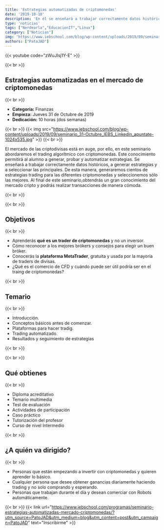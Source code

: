 ```yaml
---
title: 'Estrategias automatizadas de criptomonedas'
date: '2019-10-10'
description: 'En él se enseñará a trabajar correctamente datos históricos, a generar estrategias y a seleccionar las principales para, de esta manera, generar cientos de estrategias trading para las diferentes criptomonedas y seleccionemos sólo las mejores.'
type: 'noticias'
tags: ["Nerdearla","EducacionIT","Linux"]
category: ["Noticias"]
img: 'https://www.iebschool.com/blog/wp-content/uploads/2019/09/seminario_31-Octubre_IEBS_Linkedin_apuntate-1024x535.jpg'
authors: ["PatoJAD"]
---
```


{{< youtube code="zWuJIsj1Y-E" >}}

{{< br >}}

## Estrategias automatizadas en el mercado de criptomonedas

{{< br >}}

* **Categoría:** Finanzas
* **Empieza:** Jueves 31 de Octubre de 2019
* **Dedicación:** 10 horas (dos semanas)

{{< br >}}
{{< img src="https://www.iebschool.com/blog/wp-content/uploads/2019/09/seminario_31-Octubre_IEBS_Linkedin_apuntate-1024x535.jpg" >}}
{{< br >}}

El mercado de las criptodivisas está en auge, por ello, en este seminario abordaremos el trading algorítmico con criptomonedas. Este conocimiento permitirá al alumno a generar, probar y automatizar estrategias.
Se enseñará a trabajar correctamente datos históricos, a generar estrategias y a seleccionar las principales. De esta manera, generaremos cientos de estrategias trading para las diferentes criptomonedas y seleccionemos sólo las mejores.
Al final de este seminario,obtendrás un gran conocimiento del mercado cripto y podrás realizar transacciones de manera cómoda.

{{< br >}}
 
{{< br >}}

## Objetivos

{{< br >}}

* Aprenderás **qué es un trader de criptomonedas** y no un inversor.
* Cómo reconocer a los mejores brókers y consejos para elegir un buen bróker.
* Conocerás la **plataforma MetaTrader**, gratuita y usada por la mayoría de traders de divisas.
* ¿Qué es el comercio de CFD y cuándo puede ser útil podría ser en el traing de criptomonedas?

{{< br >}}

## Temario

{{< br >}}

* Introducción.
* Conceptos básicos antes de comenzar.
* Plataformas para hacer tradig.
* Trading automatizado.
* Resultados y seguimiento de estrategias

{{< br >}}
 
{{< br >}}

## Qué obtienes

{{< br >}}

* Diploma acreditativo
* Temario multimedia
* Test de evaluación
* Actividades de participación
* Caso práctico
* Tutorización del profesor
* Curso de nivel Intermedio

{{< br >}}

## ¿A quién va dirigido?

{{< br >}}

* Personas que están empezando a invertir con criptomonedas y quieren aprender lo básico.
* Cualquier persona que desee obtener ganancias diariamente haciendo trading y no solo comprando y esperando.
* Personas que trabajan durante el día y desean comerciar con Robots automáticamente.

{{< br >}}
{{< link url="https://www.iebschool.com/programas/seminario-estrategias-automatizadas-mercado-criptomonedas/?utm_source=PatoJAD&utm_medium=blog&utm_content=post&utm_campaign=PatoJAD" text="Inscribirme" >}}
